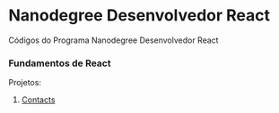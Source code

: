# Nanodegree Desenvolvedor React 
Códigos do Programa Nanodegree Desenvolvedor React

### Fundamentos de React
Projetos:
1. [Contacts](https://github.com/andermelo/nanodegree-react/tree/master/contacts)
